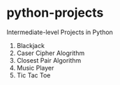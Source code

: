 # python-projects

Intermediate-level Projects in Python

1. Blackjack
2. Caser Cipher Alogrithm
3. Closest Pair Algorithm
4. Music Player
5. Tic Tac Toe
